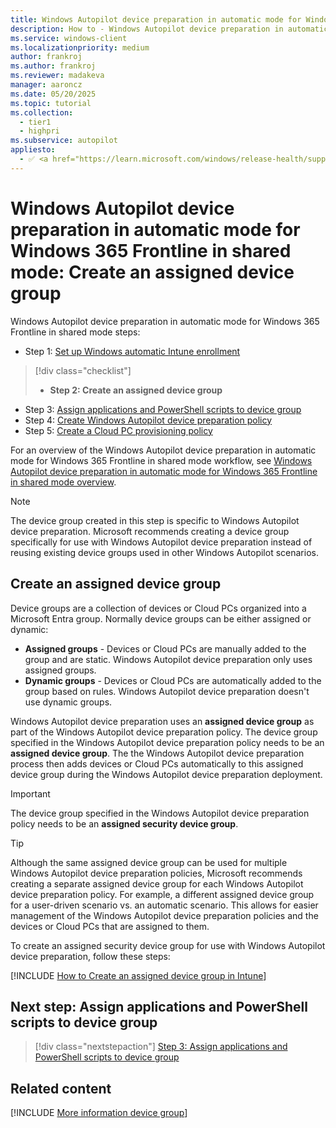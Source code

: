 ```yaml
---
title: Windows Autopilot device preparation in automatic mode for Windows 365 Frontline in shared mode - Step 2 of 5 - Create an assigned device group
description: How to - Windows Autopilot device preparation in automatic mode for Windows 365 Frontline in shared mode - Step 2 of 5 - Create an assigned device group.
ms.service: windows-client
ms.localizationpriority: medium
author: frankroj
ms.author: frankroj
ms.reviewer: madakeva
manager: aaroncz
ms.date: 05/20/2025
ms.topic: tutorial
ms.collection:
  - tier1
  - highpri
ms.subservice: autopilot
appliesto:
  - ✅ <a href="https://learn.microsoft.com/windows/release-health/supported-versions-windows-client" target="_blank">Windows 11</a>
---
```


# Windows Autopilot device preparation in automatic mode for Windows 365 Frontline in shared mode: Create an assigned device group

Windows Autopilot device preparation in automatic mode for Windows 365 Frontline in shared mode steps:

- Step 1: [Set up Windows automatic Intune enrollment](automatic-automatic-enrollment.md)

> [!div class="checklist"]
>
> - **Step 2: Create an assigned device group**

- Step 3: [Assign applications and PowerShell scripts to device group](automatic-assign-apps-scripts.md)
- Step 4: [Create Windows Autopilot device preparation policy](automatic-autopilot-policy.md)
- Step 5: [Create a Cloud PC provisioning policy](automatic-cloud-pc-provisioning-policy.md)

For an overview of the Windows Autopilot device preparation in automatic mode for Windows 365 Frontline in shared mode workflow, see [Windows Autopilot device preparation in automatic mode for Windows 365 Frontline in shared mode overview](automatic-workflow.md#workflow).

> [!NOTE]
>
> The device group created in this step is specific to Windows Autopilot device preparation. Microsoft recommends creating a device group specifically for use with Windows Autopilot device preparation instead of reusing existing device groups used in other Windows Autopilot scenarios.

## Create an assigned device group

Device groups are a collection of devices or Cloud PCs organized into a Microsoft Entra group. Normally device groups can be either assigned or dynamic:

- **Assigned groups** - Devices or Cloud PCs are manually added to the group and are static. Windows Autopilot device preparation only uses assigned groups.
- **Dynamic groups** - Devices or Cloud PCs are automatically added to the group based on rules. Windows Autopilot device preparation doesn't use dynamic groups.

Windows Autopilot device preparation uses an **assigned device group** as part of the Windows Autopilot device preparation policy. The device group specified in the Windows Autopilot device preparation policy needs to be an **assigned device group**. The the Windows Autopilot device preparation process then adds devices or Cloud PCs automatically to this assigned device group during the Windows Autopilot device preparation deployment.

> [!IMPORTANT]
>
> The device group specified in the Windows Autopilot device preparation policy needs to be an **assigned security device group**.

> [!TIP]
>
> Although the same assigned device group can be used for multiple Windows Autopilot device preparation policies, Microsoft recommends creating a separate assigned device group for each Windows Autopilot device preparation policy. For example, a different assigned device group for a user-driven scenario vs. an automatic scenario. This allows for easier management of the Windows Autopilot device preparation policies and the devices or Cloud PCs that are assigned to them.

To create an assigned security device group for use with Windows Autopilot device preparation, follow these steps:

[!INCLUDE [How to Create an assigned device group in Intune](../../../includes/create-assigned-device-group.md)]

## Next step: Assign applications and PowerShell scripts to device group

> [!div class="nextstepaction"]
> [Step 3: Assign applications and PowerShell scripts to device group](automatic-assign-apps-scripts.md)

## Related content

[!INCLUDE [More information device group](../../../includes/more-info-groups.md)]
